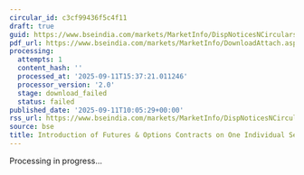 ```yaml
---
circular_id: c3cf99436f5c4f11
draft: true
guid: https://www.bseindia.com/markets/MarketInfo/DispNoticesNCirculars.aspx?Noticeid={9AE5264C-3A9D-4ECC-8D75-6ABFE3332693}&noticeno=20250911-13&dt=09/11/2025&icount=13&totcount=86&flag=0
pdf_url: https://www.bseindia.com/markets/MarketInfo/DownloadAttach.aspx?id=20250911-13&attachedId=
processing:
  attempts: 1
  content_hash: ''
  processed_at: '2025-09-11T15:37:21.011246'
  processor_version: '2.0'
  stage: download_failed
  status: failed
published_date: '2025-09-11T10:05:29+00:00'
rss_url: https://www.bseindia.com/markets/MarketInfo/DispNoticesNCirculars.aspx?Noticeid={9AE5264C-3A9D-4ECC-8D75-6ABFE3332693}&noticeno=20250911-13&dt=09/11/2025&icount=13&totcount=86&flag=0
source: bse
title: Introduction of Futures & Options Contracts on One Individual Securities
---
```


Processing in progress...